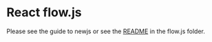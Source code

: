 # React flow.js

Please see the guide to newjs or see the [README](flow.js/README.md) in the flow.js folder.
